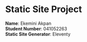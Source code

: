 # Static Site Project

**Name**: Ekemini Akpan  
**Student Number**: 041052263  
**Static Site Generator**: Eleventy
